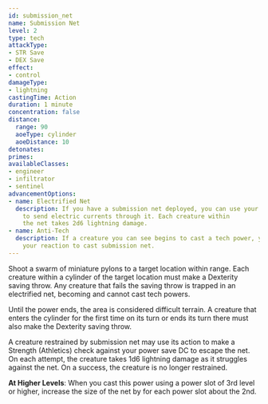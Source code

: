 ```yaml
---
id: submission_net
name: Submission Net
level: 2
type: tech
attackType:
- STR Save
- DEX Save
effect:
- control
damageType:
- lightning
castingTime: Action
duration: 1 minute
concentration: false
distance:
  range: 90
  aoeType: cylinder
  aoeDistance: 10
detonates:
primes:
availableClasses:
- engineer
- infiltrator
- sentinel
advancementOptions:
- name: Electrified Net
  description: If you have a submission net deployed, you can use your bonus action
    to send electric currents through it. Each creature within
    the net takes 2d6 lightning damage.
- name: Anti-Tech
  description: If a creature you can see begins to cast a tech power, you can use
    your reaction to cast submission net.
---
```

Shoot a swarm of miniature pylons to a target location within range. Each creature within a <me-distance length="10" adj /> cylinder of the target
location must make a Dexterity saving throw. Any creature that fails the saving throw is trapped in an electrified net,
becoming <me-condition id="restrained"/> and cannot cast tech powers.

Until the power ends, the area is considered difficult terrain. A creature that enters the cylinder for the first time
on its turn or ends its turn there must also make the Dexterity saving throw.

A creature restrained by submission net may use its action to make a Strength (Athletics) check against your power save
DC to escape the net. On each attempt, the creature takes 1d6 lightning damage as it struggles against the net. On a
success, the creature is no longer restrained.

__At Higher Levels__: When you cast this power using a power slot of 3rd level or higher, increase the size of the
net by <me-distance length="5" /> for each power slot about the 2nd.
